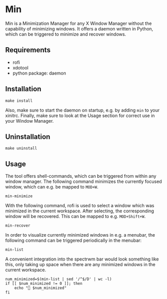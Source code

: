# Min

Min is a Minimization Manager for any X Window Manager without the capability of minimizing windows.
It offers a daemon written in Python, which can be triggered to minimize and recover windows.

## Requirements
- rofi
- xdotool
- python package: daemon

## Installation
```
make install
```
Also, make sure to start the daemon on startup, e.g. by adding `min` to your xinitrc.
Finally, make sure to look at the Usage section for correct use in your Window Manager.

## Uninstallation
```
make uninstall
```

## Usage

The tool offers shell-commands, which can be triggered from within any window manager.
The following command minimizes the currently focused window, which can e.g. be mapped to `MOD+W`.
```
min-minimize
```
With the following command, rofi is used to select a window which was minimized in the current workspace.
After selecting, the corresponding window will be recovered. This can be mapped to e.g. `MOD+Shift+W`.
```
min-recover
```
In order to visualize currently minimized windows in e.g. a menubar, the following command can be triggered periodically in the menubar:
```
min-list
```
A convenient integration into the spectrwm bar would look something like this, only taking up space when there are any minimized windows in the current workspace.
```shell
num_minimized=$(min-list | sed '/^$/D' | wc -l)
if [[ $num_minimized != 0 ]]; then
    echo "󰻀 $num_minimized"
fi
```
